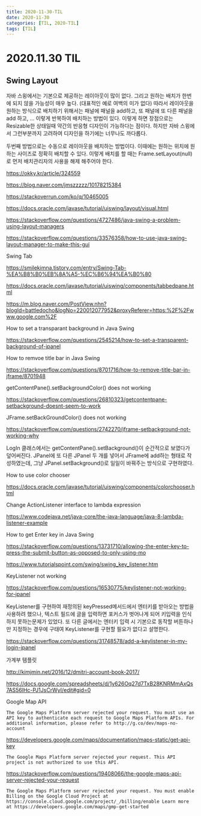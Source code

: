 ```yaml
---
title: 2020-11-30-TIL
date: 2020-11-30
categories: [TIL, 2020-TIL]
tags: [TIL]
---
```


# 2020.11.30 TIL

## Swing Layout

자바 스윙에서는 기본으로 제공하는 레이아웃이 많이 없다. 그리고 원하는 배치가 한번에 되지 않을 가능성이 매우 높다. (대표적인 예로 여백의 미가 없다) 따라서 레이아웃을 원하는 방식으로 배치하기 위해서는 패널에 패널을 add하고, 또 패널에 또 다른 패널을 add 하고, ... 이렇게 반복하여 배치하는 방법이 있다. 이렇게 하면 장점으로는 Resizable한 상태일때 약간의 반응형 디자인이 가능하다는 점이다. 하지만 자바 스윙에서 그런부분까지 고려하여 디자인을 하기에는 너무나도 까다롭다.

두번째 방법으로는 수동으로 레이아웃을 배치하는 방법이다. 이때에는 원하는 위치에 원하는 사이즈로 정확히 배치할 수 있다. 이렇게 배치를 할 때는 Frame.setLayout(null)로 먼저 배치관리자의 사용을 해제 해주어야 한다.

https://okky.kr/article/324559

https://blog.naver.com/jmszzzzz/10178215384

https://stackoverrun.com/ko/q/10465005

https://docs.oracle.com/javase/tutorial/uiswing/layout/visual.html

https://stackoverflow.com/questions/4727486/java-swing-a-problem-using-layout-managers

https://stackoverflow.com/questions/33576358/how-to-use-java-swing-layout-manager-to-make-this-gui



Swing Tab

https://smilekimna.tistory.com/entry/Swing-Tab-%EA%B8%B0%EB%8A%A5-%EC%B6%94%EA%B0%80

https://docs.oracle.com/javase/tutorial/uiswing/components/tabbedpane.html

https://m.blog.naver.com/PostView.nhn?blogId=battledocho&logNo=220012077952&proxyReferer=https:%2F%2Fwww.google.com%2F



How to set a transparant background in Java Swing

https://stackoverflow.com/questions/2545214/how-to-set-a-transparent-background-of-jpanel

How to remvoe title bar in Java Swing

https://stackoverflow.com/questions/8701716/how-to-remove-title-bar-in-jframe/8701948

getContentPane().setBackgroundColor() does not working

https://stackoverflow.com/questions/26810323/getcontentpane-setbackground-doesnt-seem-to-work

JFrame.setBackGroundColor() does not working

https://stackoverflow.com/questions/2742270/jframe-setbackground-not-working-why

LogIn 클래스에서는 getContentPane().setBackground()이 순간적으로 보였다가 덮어써진다. JPanel에 또 다른 JPanel 두 개를 넣어서 JFrame에 add하는 형태로 작성하였는데, 그냥 JPanel.setBackground()로 일일이 바꿔주는 방식으로 구현하였다.

How to use color chooser

https://docs.oracle.com/javase/tutorial/uiswing/components/colorchooser.html

Change ActionListener interface to lambda expression

https://www.codejava.net/java-core/the-java-language/java-8-lambda-listener-example

How to get Enter key in Java Swing

https://stackoverflow.com/questions/13731710/allowing-the-enter-key-to-press-the-submit-button-as-opposed-to-only-using-mo

https://www.tutorialspoint.com/swing/swing_key_listener.htm

KeyListener not working

https://stackoverflow.com/questions/16530775/keylistener-not-working-for-jpanel

KeyListener를 구현하여 재정의된 keyPressed메서드에서 엔터키를 받아오는 방법을 사용하려 했으나, 텍스트 필드에 글을 입력하면 포커스가 벗어나게 되어 키입력을 인식하지 못하는문제가 있었다. 또 다른 글에서는 엔터키 입력 시 기본으로 동작할 버튼하나만 지정하는 경우에 구태여 KeyListener를 구현할 필요가 없다고 설명한다.

https://stackoverflow.com/questions/31748578/add-a-keylistener-in-my-login-jpanel



가계부 템플릿

http://kimjmin.net/2016/12/dmitri-account-book-2017/

https://docs.google.com/spreadsheets/d/1y626Oq27d7TxB28KNRMmAxQs7AS56lHc-PJ1JsCrWyI/edit#gid=0



Google Map API

```
The Google Maps Platform server rejected your request. You must use an API key to authenticate each request to Google Maps Platform APIs. For additional information, please refer to http://g.co/dev/maps-no-account
```

https://developers.google.com/maps/documentation/maps-static/get-api-key

```
The Google Maps Platform server rejected your request. This API project is not authorized to use this API.
```

https://stackoverflow.com/questions/19408066/the-google-maps-api-server-rejected-your-request

```
The Google Maps Platform server rejected your request. You must enable Billing on the Google Cloud Project at https://console.cloud.google.com/project/_/billing/enable Learn more at https://developers.google.com/maps/gmp-get-started
```